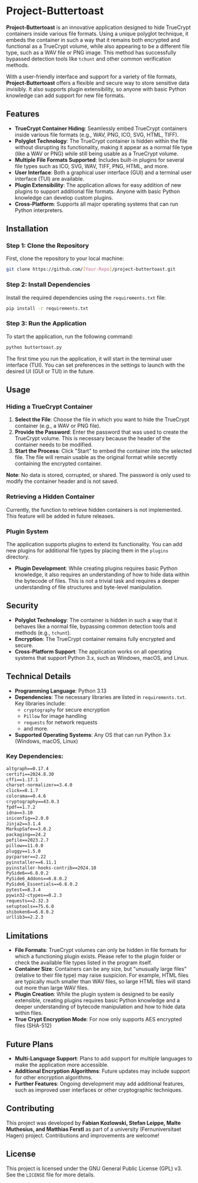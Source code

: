 
# Project-Buttertoast

**Project-Buttertoast** is an innovative application designed to hide TrueCrypt containers inside various file formats. Using a unique polyglot technique, it embeds the container in such a way that it remains both encrypted and functional as a TrueCrypt volume, while also appearing to be a different file type, such as a WAV file or PNG image. This method has successfully bypassed detection tools like `tchunt` and other common verification methods.

With a user-friendly interface and support for a variety of file formats, **Project-Buttertoast** offers a flexible and secure way to store sensitive data invisibly. It also supports plugin extensibility, so anyone with basic Python knowledge can add support for new file formats.

## Features

- **TrueCrypt Container Hiding**: Seamlessly embed TrueCrypt containers inside various file formats (e.g., WAV, PNG, ICO, SVG, HTML, TIFF).
- **Polyglot Technology**: The TrueCrypt container is hidden within the file without disrupting its functionality, making it appear as a normal file type (like a WAV or PNG) while still being usable as a TrueCrypt volume.
- **Multiple File Formats Supported**: Includes built-in plugins for several file types such as ICO, SVG, WAV, TIFF, PNG, HTML, and more.
- **User Interface**: Both a graphical user interface (GUI) and a terminal user interface (TUI) are available.
- **Plugin Extensibility**: The application allows for easy addition of new plugins to support additional file formats. Anyone with basic Python knowledge can develop custom plugins.
- **Cross-Platform**: Supports all major operating systems that can run Python interpreters.

## Installation

### Step 1: Clone the Repository

First, clone the repository to your local machine:
```bash
git clone https://github.com/[Your-Repo]/project-buttertoast.git
```

### Step 2: Install Dependencies

Install the required dependencies using the `requirements.txt` file:
```bash
pip install -r requirements.txt
```

### Step 3: Run the Application

To start the application, run the following command:

  ```bash
  python buttertoast.py
  ```
  The first time you run the application, it will start in the terminal user interface (TUI). You can set preferences in the settings to launch with the desired UI (GUI or TUI) in the future.

## Usage

### Hiding a TrueCrypt Container

1. **Select the File**: Choose the file in which you want to hide the TrueCrypt container (e.g., a WAV or PNG file).
2. **Provide the Password**: Enter the password that was used to create the TrueCrypt volume. This is necessary because the header of the container needs to be modified.
3. **Start the Process**: Click "Start" to embed the container into the selected file. The file will remain usable as the original format while secretly containing the encrypted container. 

**Note**: No data is stored, corrupted, or shared. The password is only used to modify the container header and is not saved.

### Retrieving a Hidden Container

Currently, the function to retrieve hidden containers is not implemented. This feature will be added in future releases.

### Plugin System

The application supports plugins to extend its functionality. You can add new plugins for additional file types by placing them in the `plugins` directory. 

- **Plugin Development**: While creating plugins requires basic Python knowledge, it also requires an understanding of how to hide data within the bytecode of files. This is not a trivial task and requires a deeper understanding of file structures and byte-level manipulation.

## Security

- **Polyglot Technology**: The container is hidden in such a way that it behaves like a normal file, bypassing common detection tools and methods (e.g., `tchunt`).
- **Encryption**: The TrueCrypt container remains fully encrypted and secure.
- **Cross-Platform Support**: The application works on all operating systems that support Python 3.x, such as Windows, macOS, and Linux.

## Technical Details

- **Programming Language**: Python 3.13
- **Dependencies**: The necessary libraries are listed in `requirements.txt`. Key libraries include:
   - `cryptography` for secure encryption
   - `Pillow` for image handling
   - `requests` for network requests
   - and more.
- **Supported Operating Systems**: Any OS that can run Python 3.x (Windows, macOS, Linux)

### Key Dependencies:
```txt
altgraph==0.17.4
certifi==2024.8.30
cffi==1.17.1
charset-normalizer==3.4.0
click==8.1.7
colorama==0.4.6
cryptography==43.0.3
fpdf==1.7.2
idna==3.10
iniconfig==2.0.0
Jinja2==3.1.4
MarkupSafe==3.0.2
packaging==24.2
pefile==2023.2.7
pillow==11.0.0
pluggy==1.5.0
pycparser==2.22
pyinstaller==6.11.1
pyinstaller-hooks-contrib==2024.10
PySide6==6.8.0.2
PySide6_Addons==6.8.0.2
PySide6_Essentials==6.8.0.2
pytest==8.3.4
pywin32-ctypes==0.2.3
requests==2.32.3
setuptools==75.6.0
shiboken6==6.8.0.2
urllib3==2.2.3
```

## Limitations

- **File Formats**: TrueCrypt volumes can only be hidden in file formats for which a functioning plugin exists. Please refer to the plugin folder or check the available file types listed in the program itself.
- **Container Size**: Containers can be any size, but "unusually large files" (relative to their file type) may raise suspicion. For example, HTML files are typically much smaller than WAV files, so large HTML files will stand out more than large WAV files.
- **Plugin Creation**: While the plugin system is designed to be easily extensible, creating plugins requires basic Python knowledge and a deeper understanding of bytecode manipulation and how to hide data within files.
- **True Crypt Encryption Mode**: For now only supports AES encrypted files (SHA-512)

## Future Plans

- **Multi-Language Support**: Plans to add support for multiple languages to make the application more accessible.
- **Additional Encryption Algorithms**: Future updates may include support for other encryption algorithms.
- **Further Features**: Ongoing development may add additional features, such as improved user interfaces or other cryptographic techniques.

## Contributing

This project was developed by **Fabian Kozlowski, Stefan Leippe, Malte Muthesius, and Matthias Ferstl** as part of a university (Fernuniversitaet Hagen) project. Contributions and improvements are welcome!

## License

This project is licensed under the GNU General Public License (GPL) v3. See the `LICENSE` file for more details.
